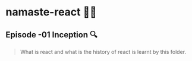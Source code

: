 # namaste-react 🚀🚀

## Episode -01 Inception 🔍

> What is react and what is the history of react is learnt by this folder.